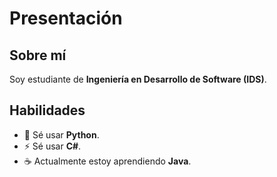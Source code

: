 # Presentación

## Sobre mí

Soy estudiante de **Ingeniería en Desarrollo de Software (IDS)**.

## Habilidades

- 🐍 Sé usar **Python**.
- ⚡ Sé usar **C#**.
- ☕ Actualmente estoy aprendiendo **Java**.


